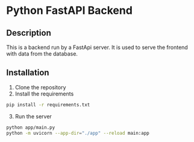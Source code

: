 # Python FastAPI Backend 

## Description
This is a backend run by a FastApi server. It is used to serve the frontend with data from the database.

## Installation
1. Clone the repository
2. Install the requirements

```bash
pip install -r requirements.txt
```
3. Run the server
```bash
python app/main.py
python -m uvicorn --app-dir="./app" --reload main:app 
```
